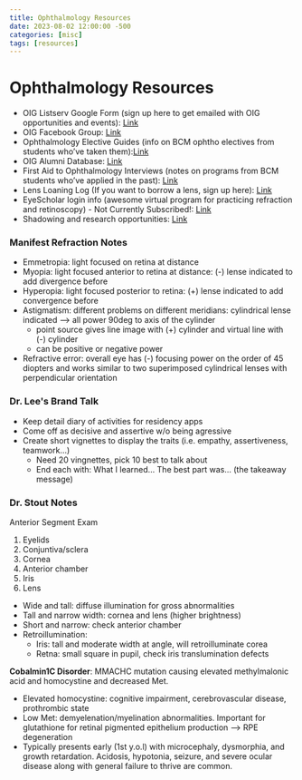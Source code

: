```yaml
---
title: Ophthalmology Resources
date: 2023-08-02 12:00:00 -500
categories: [misc]
tags: [resources]
---
```


# Ophthalmology Resources

- OIG Listserv Google Form (sign up here to get emailed with OIG opportunities and events): [Link](https://forms.gle/RoSENBMu8zVAbkXS6)
- OIG Facebook Group: [Link](https://www.facebook.com/groups/526680744067390)
- Ophthalmology Elective Guides (info on BCM ophtho electives from students who’ve taken them):[Link](https://l.facebook.com/l.php?u=https%3A%2F%2Fdrive.google.com%2Fdrive%2Ffolders%2F1QjkIEu_gIlag_xo8VSM2mU_8B1qlZ9ji%3Fusp%3Dsharing%26fbclid%3DIwAR2PehTaRRVxTWFSaTu9kVtQ-7hMVwSg9ciwQeN8CKjHgObl3F_GBCzomSs&h=AT3UzjRWFcGkkNX80AJO9OjMyV4P39WZp_UYOZz6_yBIXq3L4Dmg5JgMYRzn9cAwOi82I3Di5appxIN3CoAthiPbuOk0PXL3QtLGyBQ7gYWYAc2jqQc1Ur4rA2AR4AKyEgqKHDYY6KGoiGM9LQNc&__tn__=-UK-R&c[0]=AT2jUkizljHMAYWWP8Q5NV9xaycBtT8vDQWpRpTyZ-lEEQegKWncvDnUQefLuiU8FrP87_MN-rCgI-T2KC4IsIpHNawk-sxfpQng2xaPFwb_FP1eEbNnpBGPjKZa4J3eQERkaZQtercg49dyTVMnnhsBEpSRha1k3AWPamU)
- OIG Alumni Database: [Link](https://l.facebook.com/l.php?u=https%3A%2F%2Fdocs.google.com%2Fspreadsheets%2Fd%2F12kOnIi4P0PwIH0jJ9ouSnme0QvJpnyyOVkCs-ja9weM%2Fedit%3Fusp%3Dsharing%26fbclid%3DIwAR2-xJZBidfe2a1R4rVnkFv8Xuu8lGCvfve35WrvYf-l2Nah7w5JFyzhlak&h=AT1PnQ0w-dSbUCSN3gf_gPejHl8JY19rZxei-rAuiYTzODDIvJ3ECGs1nYLvgZvU0vGEdDgAji-3mTr2L2XmsQ8g1yEGQ1-UV7kPJJERCnD1RjMKC6UpG34cas4_s9n0G7waSceqrd1Lhi2KdEsD&__tn__=-UK-R&c[0]=AT2jUkizljHMAYWWP8Q5NV9xaycBtT8vDQWpRpTyZ-lEEQegKWncvDnUQefLuiU8FrP87_MN-rCgI-T2KC4IsIpHNawk-sxfpQng2xaPFwb_FP1eEbNnpBGPjKZa4J3eQERkaZQtercg49dyTVMnnhsBEpSRha1k3AWPamU)
- First Aid to Ophthalmology Interviews (notes on programs from BCM students who’ve applied in the past): [Link](https://docs.google.com/document/d/1QYWW2S-jdQdkQ41BqZyJym8lLaWoNyxK/edit?usp=sharing&ouid=110305506386231761898&rtpof=true&sd=true)
- Lens Loaning Log (If you want to borrow a lens, sign up here): [Link](https://l.facebook.com/l.php?u=https%3A%2F%2Fdocs.google.com%2Fspreadsheets%2Fd%2F1_QUA8GFitGVnH360TbpL4GVHInm1Y1QMdqR8cKdMIMg%2Fedit%3Fusp%3Dsharing%26fbclid%3DIwAR1PZZQQ2mncMwNBslUTQ7UHeAcBHxLdMskPycJ2rtqrFDCbqnGpAgvGx2o&h=AT1s8hZ4gdK9VuRPpbd2ZcJUxhjcBHQC4GkcKT8_V549PC9iOngXzfEd7IFUC1Q5p2G_D-f6Fuqxyr7Mc7DTTItkBC77W_LvMIjm8vbNWagjaMMGY8JzpKPjOVNSwQBzoSgGo69V6XBS1ziZf8gG&__tn__=-UK-R&c[0]=AT2jUkizljHMAYWWP8Q5NV9xaycBtT8vDQWpRpTyZ-lEEQegKWncvDnUQefLuiU8FrP87_MN-rCgI-T2KC4IsIpHNawk-sxfpQng2xaPFwb_FP1eEbNnpBGPjKZa4J3eQERkaZQtercg49dyTVMnnhsBEpSRha1k3AWPamU)
- EyeScholar login info (awesome virtual program for practicing refraction and retinoscopy) - Not Currently Subscribed!: [Link](https://l.facebook.com/l.php?u=https%3A%2F%2Fdocs.google.com%2Fdocument%2Fd%2F1EOjwDKQ9Lv4JR1BquvwMwSdIuD-tOG3XNEo3-8fS8ks%2Fedit%3Fusp%3Dsharing%26fbclid%3DIwAR1llcyCgIo1m-d-J8YDMe7H84EYvprrtGGwE3crL0WnOkRvDv2rjMRipbA&h=AT3wGmK8mTD1jMMCy9APn2xlpzYByy26DYXLS7K61gS3pNhoHRy_uqiRIYTV5saD6W5OiyjEJSBiTtYwJnWbQFQhbKWJyAIb4flhjtAOP6EUJEJnPrrZXskSZBaZF8CRnomBaGtpJq3HRUy-RGsG&__tn__=-UK-R&c[0]=AT2jUkizljHMAYWWP8Q5NV9xaycBtT8vDQWpRpTyZ-lEEQegKWncvDnUQefLuiU8FrP87_MN-rCgI-T2KC4IsIpHNawk-sxfpQng2xaPFwb_FP1eEbNnpBGPjKZa4J3eQERkaZQtercg49dyTVMnnhsBEpSRha1k3AWPamU)
- Shadowing and research opportunities: [Link](https://docs.google.com/spreadsheets/d/1RvDk94OOikjtUYDht9CQBRxA95pJaWBAnu9S7p3Bwb0/edit?fbclid=IwAR1AngGu1jPW-6Di4x89jGWPSDJTqtxIurAzUzMQR76cSYLgdEY7Agn5PdQ#gid=0)

### Manifest Refraction Notes
- Emmetropia: light focused on retina at distance
- Myopia: light focused anterior to retina at distance: (-) lense indicated to add divergence before
- Hyperopia: light focused posterior to retina: (+) lense indicated to add convergence before
- Astigmatism: different problems on different meridians: cylindrical lense indicated --> all power 90deg to axis of the cylinder
	- point source gives line image with (+) cylinder and virtual line with  (-) cylinder
	- can be positive or negative power
- Refractive error: overall eye has (-) focusing power on the order of 45 diopters and works similar to two superimposed cylindrical lenses with perpendicular orientation

### Dr. Lee's Brand Talk
* Keep detail diary of activities for residency apps
* Come off as decisive and assertive w/o being agressive
* Create short vignettes to display the traits (i.e. empathy, assertiveness, teamwork...)
	* Need 20 vingnettes, pick 10 best to talk about
	* End each with: What I learned... The best part was... (the takeaway message)

### Dr. Stout Notes

Anterior Segment Exam
1. Eyelids
2. Conjuntiva/sclera
3. Cornea
4. Anterior chamber
5. Iris
6. Lens

* Wide and tall: diffuse illumination for gross abnormalities 
* Tall and narrow width: cornea and lens (higher brightness)
* Short and narrow: check anterior chamber
* Retroillumination: 
	* Iris: tall and moderate width at angle, will retroilluminate corea
	* Retna: small square in pupil, check iris translumination defects


**Cobalmin1C Disorder**: MMACHC mutation causing elevated methylmalonic acid and homocystine and decreased Met. 
 - Elevated homocystine: cognitive impairment, cerebrovascular disease, prothrombic state
 - Low Met: demyelenation/myelination abnormalities. Important for glutathione for retinal pigmented epithelium production --> RPE degeneration
 - Typically presents early (1st y.o.l) with microcephaly, dysmorphia, and growth retardation. Acidosis, hypotonia, seizure, and severe ocular disease along with general failure to thrive are common. 